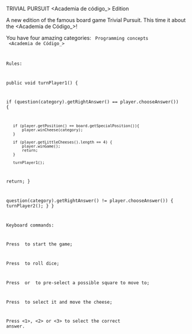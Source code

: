 TRIVIAL PURSUIT <Academia de código_> Edition

A new edition of the famous board game Trivial Pursuit. This time it about the <Academia de Código_>!

You have four amazing categories: 
<Code Cadets>
Programming concepts 
<Master Coders>
<Academia de Código_>



Rules:

public void turnPlayer1() {

   if (question(category).getRightAnswer() == player.chooseAnswer()) {

       if (player.getPosition() == board.getSpecialPosition()){
           player.winCheese(category);
       }

       if (player.getLittleCheeses().length == 4) {
           player.winGame();
           return;
       }

       turnPlayer1();
  return;
   }

   question(category).getRightAnswer() != player.chooseAnswer()) {
       turnPlayer2();
   }
}




Keyboard commands:


Press <SPACE> to start the game;

Press <SPACE> to roll dice;

Press <UP> or <DOWN> to pre-select a possible square to move to;

Press <ENTER> to select it and move the cheese;

Press <1>, <2> or <3> to select the correct answer.

